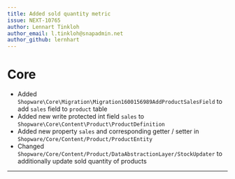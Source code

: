 ```yaml
---
title: Added sold quantity metric
issue: NEXT-10765
author: Lennart Tinkloh
author_email: l.tinkloh@snapadmin.net 
author_github: lernhart
---
```

# Core
* Added `Shopware\Core\Migration\Migration1600156989AddProductSalesField` to add `sales` field to `product` table
* Added new write protected int field `sales` to `Shopware\Core\Content\Product\ProductDefinition`
* Added new property `sales` and corresponding getter / setter in `Shopware/Core/Content/Product/ProductEntity`
* Changed `Shopware/Core/Content/Product/DataAbstractionLayer/StockUpdater` to additionally update sold quantity of products
___
